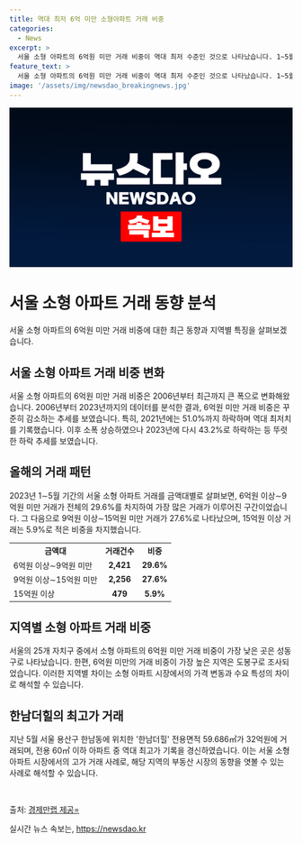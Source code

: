 ```yaml
---
title: 역대 최저 6억 미만 소형아파트 거래 비중
categories:
  - News
excerpt: >
  서울 소형 아파트의 6억원 미만 거래 비중이 역대 최저 수준인 것으로 나타났습니다. 1~5월 기간 내 전용면적 59㎡ 이하 아파트 거래 8,180건을 분석한 결과, 6억원 미만 거래는 3,024건(37.0%)으로 집계되었습니다. 이는 2011년 이후 최저 수준이며, 서울의 6억원 미만 거래 비중은 급격히 감소하여 2023년에는 43.2%까지 하락했습니다. 특히 성동구는 1~5월에 59㎡ 이하 아파트 474건 중 6억원 미만 거래가 6건으로 가장 낮은 수준을 기록하였습니다. 도봉구는 반대로 6억원 미만 거래 비중이 가장 높았으며, 한남동에 위치한 한남더힐 아파트가 32억원에 거래되면서 역대 최고가를 기록했습니다. (자료출처: 경제만랩)
feature_text: >
  서울 소형 아파트의 6억원 미만 거래 비중이 역대 최저 수준인 것으로 나타났습니다. 1~5월 기간 내 전용면적 59㎡ 이하 아파트 거래 8,180건을 분석한 결과, 6억원 미만 거래는 3,024건(37.0%)으로 집계되었습니다. 이는 2011년 이후 최저 수준이며, 서울의 6억원 미만 거래 비중은 급격히 감소하여 2023년에는 43.2%까지 하락했습니다. 특히 성동구는 1~5월에 59㎡ 이하 아파트 474건 중 6억원 미만 거래가 6건으로 가장 낮은 수준을 기록하였습니다. 도봉구는 반대로 6억원 미만 거래 비중이 가장 높았으며, 한남동에 위치한 한남더힐 아파트가 32억원에 거래되면서 역대 최고가를 기록했습니다. (자료출처: 경제만랩)
image: '/assets/img/newsdao_breakingnews.jpg'
---
```


<p><img src="/assets/img/newsdao_breakingnews.jpg" alt="bookingtag 속보" /></p>

<h1>서울 소형 아파트 거래 동향 분석</h1>

<p data-ke-size="size16">서울 소형 아파트의 6억원 미만 거래 비중에 대한 최근 동향과 지역별 특징을 살펴보겠습니다.</p>

<h2 data-ke-size="size26">서울 소형 아파트 거래 비중 변화</h2>

<p data-ke-size="size16">서울 소형 아파트의 6억원 미만 거래 비중은 2006년부터 최근까지 큰 폭으로 변화해왔습니다. 2006년부터 2023년까지의 데이터를 분석한 결과, 6억원 미만 거래 비중은 꾸준히 감소하는 추세를 보였습니다. 특히, 2021년에는 51.0%까지 하락하며 역대 최저치를 기록했습니다. 이후 소폭 상승하였으나 2023년에 다시 43.2%로 하락하는 등 뚜렷한 하락 추세를 보였습니다.</p>

<h2 data-ke-size="size26">올해의 거래 패턴</h2>

<p data-ke-size="size16">2023년 1∼5월 기간의 서울 소형 아파트 거래를 금액대별로 살펴보면, 6억원 이상∼9억원 미만 거래가 전체의 29.6%를 차지하여 가장 많은 거래가 이루어진 구간이었습니다. 그 다음으로 9억원 이상∼15억원 미만 거래가 27.6%로 나타났으며, 15억원 이상 거래는 5.9%로 적은 비중을 차지했습니다.</p>

<table>
    <tr>
        <th>금액대</th>
        <th>거래건수</th>
        <th>비중</th>
    </tr>
    <tr>
        <td>6억원 이상∼9억원 미만</td>
        <td style="text-align: center; height: 17px;"><b>2,421</b></td>
        <td style="text-align: center; height: 17px;"><b>29.6%</b></td>
    </tr>
    <tr>
        <td>9억원 이상∼15억원 미만</td>
        <td style="text-align: center; height: 17px;"><b>2,256</b></td>
        <td style="text-align: center; height: 17px;"><b>27.6%</b></td>
    </tr>
    <tr>
        <td>15억원 이상</td>
        <td style="text-align: center; height: 17px;"><b>479</b></td>
        <td style="text-align: center; height: 17px;"><b>5.9%</b></td>
    </tr>
</table>

<h2 data-ke-size="size26">지역별 소형 아파트 거래 비중</h2>

<p data-ke-size="size16">서울의 25개 자치구 중에서 소형 아파트의 6억원 미만 거래 비중이 가장 낮은 곳은 성동구로 나타났습니다. 한편, 6억원 미만의 거래 비중이 가장 높은 지역은 도봉구로 조사되었습니다. 이러한 지역별 차이는 소형 아파트 시장에서의 가격 변동과 수요 특성의 차이로 해석할 수 있습니다.</p>

<h2 data-ke-size="size26">한남더힐의 최고가 거래</h2>

<p data-ke-size="size16">지난 5월 서울 용산구 한남동에 위치한 '한남더힐' 전용면적 59.686㎡가 32억원에 거래되며, 전용 60㎡ 이하 아파트 중 역대 최고가 기록을 경신하였습니다. 이는 서울 소형 아파트 시장에서의 고가 거래 사례로, 해당 지역의 부동산 시장의 동향을 엿볼 수 있는 사례로 해석할 수 있습니다.</p>

<p data-ke-size="size16">&nbsp;</p>

<p>출처: <a href="https://url.kr/9pghjn">경제만랩 제공=</a></p>
실시간 뉴스 속보는, <a href="https://newsdao.kr" rel="dofollow">https://newsdao.kr</a>


